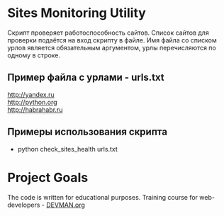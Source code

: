 # Sites Monitoring Utility
Скрипт проверяет работоспособность сайтов. Список сайтов для проверки подаётся на вход скрипту в файле. Имя файла со списком урлов является обязательным аргументом, урлы перечисляются по одному в строке.

## Пример файла с урлами - urls.txt
http://yandex.ru  
http://python.org  
http://habrahabr.ru

## Примеры использования скрипта
* python check_sites_health urls.txt


# Project Goals

The code is written for educational purposes. Training course for web-developers - [DEVMAN.org](https://devman.org)
